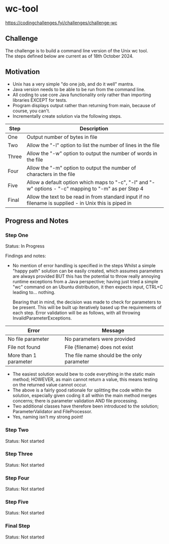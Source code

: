 # wc-tool

https://codingchallenges.fyi/challenges/challenge-wc

## Challenge

The challenge is to build a command line version of the Unix wc tool.  
The steps defined below are current as of 18th October 2024.

## Motivation

* Unix has a very simple "do one job, and do it well" mantra.  
* Java version needs to be able to be run from the command line.
* All coding to use core Java functionality only rather than importing libraries EXCEPT for tests.
* Program displays output rather than returning from main, because of course, you can't.
* Incrementally create solution via the following steps.

|Step | Description                                                                                          |
|-----|------------------------------------------------------------------------------------------------------|
|One  | Output number of bytes in file                                                                       |
|Two  | Allow the "-l" option to list the number of lines in the file                                        |
|Three| Allow the "-w" option to output the number of words in the file                                      |
|Four | Allow the "-m" option to output the number of characters in the file                                 |
|Five |Allow a default option which maps to "-c", "-l" and "-w" options - "-c" mapping to "-m" as per Step 4 |
|Final|Allow the text to be read in from standard input if no filename is supplied - in Unix this is piped in|

## Progress and Notes

### Step One

Status: In Progress

Findings and notes:
* No mention of error handling is specified in the steps
  Whilst a simple "happy path" solution can be easily created, which assumes parameters are always provided BUT this has
  the potential to throw really annoying runtime exceptions from a Java perspective; having just tried a simple "wc" command
  on an Ubuntu distribution, it then expects input, CTRL+C leading to... nothing.

  Bearing that in mind, the decision was made to check for parameters to be present.  This will be built up iteratively
  based up the requirements of each step.  Error validation will be as follows, with all throwing InvalidParameterExceptions.

| Error                 | Message                                    |
|-----------------------|--------------------------------------------|
| No file parameter     | No parameters were provided                |
| File not found        | File {filename} does not exist             | 
| More than 1 parameter | The file name should be the only parameter |

* The easiest solution would bew to code everything in the static main method; HOWEVER, as main cannot return a value, this
  means testing on the returned value cannot occur.
* The above is a fairly good rationale for splitting the code within the solution, especially given coding it all within
  the main method merges concerns; there is parameter validation AND file processing.
* Two additional classes have therefore been introduced to the solution; ParameterValidator and FileProcessor.
* Yes, naming isn't my strong point!

### Step Two

Status: Not started

### Step Three

Status: Not started

### Step Four

Status: Not started

### Step Five

Status: Not started

### Final Step

Status: Not started
